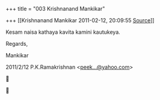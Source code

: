 +++
title = "003 Krishnanand Mankikar"

+++
[[Krishnanand Mankikar	2011-02-12, 20:09:55 [Source](https://groups.google.com/g/samskrita/c/1hX6-SPIQc8)]]



Kesam naisa kathaya kavita kamini kautukeya.



Regards,

Mankikar  
  

2011/2/12 P.K.Ramakrishnan \<[peek...@yahoo.com]()\>  





